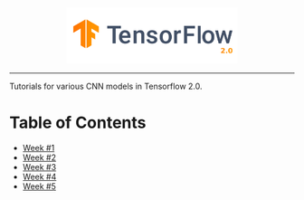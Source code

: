 <p align="center"><img width="60%" src="./imgs/tensorflow_logo.png"></p>

--------------------------------------------------------------------

Tutorials for various CNN models in Tensorflow 2.0.

# Table of Contents
- [Week #1](./week1/README.md)
- [Week #2](./week2/README.md)
- [Week #3](./week3/README.md)
- [Week #4](./week4/README.md)
- [Week #5](./week5/README.md)
